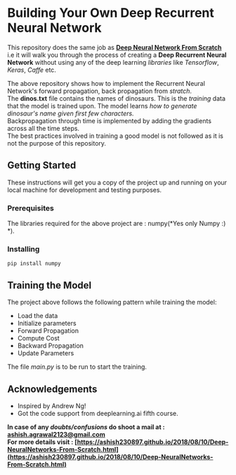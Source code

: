 # Building Your Own Deep Recurrent Neural Network
This repository does the same job as [**Deep Neural Network From Scratch**](https://github.com/ashish230897/Deep-Neural-Networks-From-Scratch) i.e it will walk you through the process of creating a **Deep Recurrent Neural Network** without using any of the deep learning *libraries* like *Tensorflow*, *Keras*, *Caffe* etc.  


The above repository shows how to implement the Recurrent Neural Network's forward propagation, back propagation from *stratch*.  
The **dinos.txt** file contains the names of dinosaurs. This is the *training* data that the model is trained upon.
The model learns *how to generate dinosaur's name given first few characters.*  
Backpropagation through time is implemented by adding the gradients across all the time steps.  
The best practices involved in training a good model is not followed as it is not the purpose of this repository.  
                                                                                                          
                                                                                                   
## Getting Started
These instructions will get you a copy of the project up and running on your local machine for development and testing purposes. 
                                                             
                                                                       
### Prerequisites
The libraries required for the above project are : numpy(*Yes only Numpy :) *).  
                                                                          
                                                             
### Installing 
```
pip install numpy  
```  
                                                                   
                                                   
## Training the Model
The project above follows the following pattern while training the model:  
* Load the data
* Initialize parameters
* Forward Propagation
* Compute Cost
* Backward Propagation
* Update Parameters  
                           
The file *main.py* is to be run to start the training.  


## Acknowledgements
* Inspired by Andrew Ng!
* Got the code support from deeplearning.ai fifth course.

**In case of any *doubts/confusions* do shoot a mail at : ashish.agrawal2123@gmail.com**  
**For more details visit : [https://ashish230897.github.io/2018/08/10/Deep-NeuralNetworks-From-Scratch.html](https://ashish230897.github.io/2018/08/10/Deep-NeuralNetworks-From-Scratch.html)**

